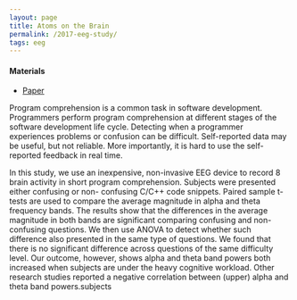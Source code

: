 ```yaml
---
layout: page
title: Atoms on the Brain
permalink: /2017-eeg-study/
tags: eeg
---
```


<div class="toc">
  <h4 class="toc-title">Materials</h4>
  <ul>
    <li><a href="papers/program-comprehension-eeg-2017.pdf">Paper</a></li>
  </ul>
</div>

Program comprehension is a common task in 
software development. Programmers perform program
comprehension at different stages of the software development
life cycle. Detecting when a programmer experiences problems or
confusion can be difficult. Self-reported data may be useful, but
not reliable. More importantly, it is hard to use the self-reported
feedback in real time.

In this study, we use an inexpensive, non-invasive EEG device
to record 8  brain activity in short program
comprehension. Subjects were presented either confusing or non-
confusing C/C++ code snippets. Paired sample t-tests are used to
compare the average magnitude in alpha and theta frequency
bands. The results show that the differences in the average
magnitude in both bands are significant comparing confusing
and non-confusing questions. We then use ANOVA to detect
whether such difference also presented in the same type of
questions. We found that there is no significant difference across
questions of the same difficulty level. Our outcome, however,
shows alpha and theta band powers both increased when subjects
are under the heavy cognitive workload. Other research studies
reported a negative correlation between (upper) alpha and theta
band powers.subjects
